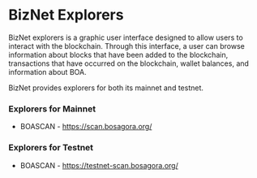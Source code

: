 # BizNet Explorers

BizNet explorers is a graphic user interface designed to allow users to interact with the blockchain. 
Through this interface, a user can browse information about blocks that have been added to the blockchain, 
transactions that have occurred on the blockchain, wallet balances, and information about BOA.

BizNet provides explorers for both its mainnet and testnet.

### Explorers for Mainnet

* BOASCAN - https://scan.bosagora.org/

### Explorers for Testnet

* BOASCAN - https://testnet-scan.bosagora.org/

